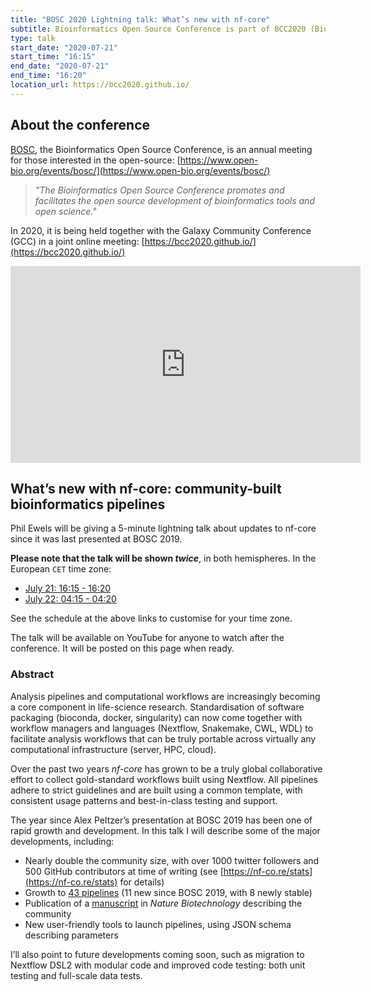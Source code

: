 ```yaml
---
title: "BOSC 2020 Lightning talk: What’s new with nf-core"
subtitle: Bioinformatics Open Source Conference is part of BCC2020 (Bioinformatics Community Conference 2020)
type: talk
start_date: "2020-07-21"
start_time: "16:15"
end_date: "2020-07-21"
end_time: "16:20"
location_url: https://bcc2020.github.io/
---
```


## About the conference

[BOSC](https://www.open-bio.org/events/bosc/), the Bioinformatics Open Source Conference,
is an annual meeting for those interested in the open-source:
[https://www.open-bio.org/events/bosc/](https://www.open-bio.org/events/bosc/)

> _"The Bioinformatics Open Source Conference promotes and facilitates the open source
> development of bioinformatics tools and open science."_

In 2020, it is being held together with the Galaxy Community Conference (GCC) in a joint online meeting:
[https://bcc2020.github.io/](https://bcc2020.github.io/)

<div class="ratio ratio-16x9">
    <iframe width="560" height="315" src="https://www.youtube.com/embed/lK5AW8MzZIc" frameborder="0" allow="accelerometer; autoplay; clipboard-write; encrypted-media; gyroscope; picture-in-picture" allowfullscreen></iframe>
</div>

## What’s new with nf-core: community-built bioinformatics pipelines

Phil Ewels will be giving a 5-minute lightning talk about updates to nf-core since it was last presented at BOSC 2019.

**Please note that the talk will be shown _twice_**, in both hemispheres.
In the European `CET` time zone:

* [July 21: 16:15 - 16:20](https://bcc2020.sched.com/event/coM8/whats-new-with-nf-core-community-built-bioinformatics-pipelines)
* [July 22: 04:15 - 04:20](https://bcc2020.sched.com/event/cssq/whats-new-with-nf-core-community-built-bioinformatics-pipelines)

See the schedule at the above links to customise for your time zone.

The talk will be available on YouTube for anyone to watch after the conference. It will be posted on this page when ready.

### Abstract

Analysis pipelines and computational workflows are increasingly becoming a core component in life-science research. Standardisation of software packaging (bioconda, docker, singularity) can now come together with workflow managers and languages (Nextflow, Snakemake, CWL, WDL) to facilitate analysis workflows that can be truly portable across virtually any computational infrastructure (server, HPC, cloud).

Over the past two years _nf-core_ has grown to be a truly global collaborative effort to collect gold-standard workflows built using Nextflow. All pipelines adhere to strict guidelines and are built using a common template, with consistent usage patterns and best-in-class testing and support.

The year since Alex Peltzer’s presentation at BOSC 2019 has been one of rapid growth and development. In this talk I will describe some of the major developments, including:

* Nearly double the community size, with over 1000 twitter followers and 500 GitHub contributors at time of writing (see [https://nf-co.re/stats](https://nf-co.re/stats) for details)
* Growth to [43 pipelines](https://nf-co.re/pipelines) (11 new since BOSC 2019, with 8 newly stable)
* Publication of a [manuscript](https://doi.org/10.1038/s41587-020-0439-x) in _Nature Biotechnology_ describing the community
* New user-friendly tools to launch pipelines, using JSON schema describing parameters

I’ll also point to future developments coming soon, such as migration to Nextflow DSL2 with modular code and improved code testing: both unit testing and full-scale data tests.
